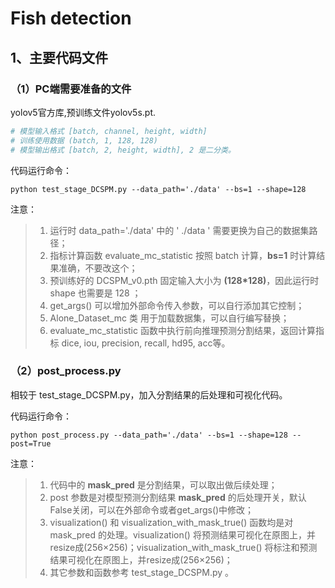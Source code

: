 # Fish detection

## 1、主要代码文件

### （1）PC端需要准备的文件
yolov5官方库,预训练文件yolov5s.pt. 

```python
# 模型输入格式 [batch, channel, height, width] 
# 训练使用数据 (batch, 1, 128, 128)
# 模型输出格式 [batch, 2, height, width], 2 是二分类。
```

代码运行命令：

```
python test_stage_DCSPM.py --data_path='./data' --bs=1 --shape=128
```

注意：

> 1.  运行时 data_path='./data' 中的 ' ./data ' 需要更换为自己的数据集路径；
> 2.  指标计算函数 evaluate_mc_statistic 按照 batch 计算，**bs=1** 时计算结果准确，不要改这个；
> 3.  预训练好的 DCSPM_v0.pth 固定输入大小为 **(128*128)**，因此运行时 shape 也需要是 128 ；
> 4.  get_args() 可以增加外部命令传入参数，可以自行添加其它控制；
> 5.  Alone_Dataset_mc 类 用于加载数据集，可以自行编写替换；
> 6.  evaluate_mc_statistic 函数中执行前向推理预测分割结果，返回计算指标 dice, iou, precision, recall, hd95, acc等。

### （2）post_process.py

相较于 test_stage_DCSPM.py，加入分割结果的后处理和可视化代码。

代码运行命令：

```
python post_process.py --data_path='./data' --bs=1 --shape=128 --post=True
```

注意：

> 1. 代码中的 **mask_pred** 是分割结果，可以取出做后续处理；
> 2. post 参数是对模型预测分割结果 **mask_pred** 的后处理开关，默认False关闭，可以在外部命令或者get_args()中修改；
> 3. visualization() 和 visualization_with_mask_true() 函数均是对 mask_pred 的处理。visualization() 将预测结果可视化在原图上，并resize成(256×256)；visualization_with_mask_true() 将标注和预测结果可视化在原图上，并resize成(256×256)；
> 4. 其它参数和函数参考 test_stage_DCSPM.py 。
